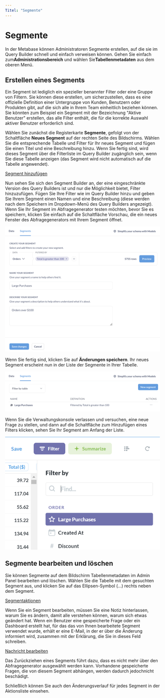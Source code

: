 ```yaml
---
Titel: "Segmente"
---
```



# Segmente


In der Metabase können Administratoren Segmente erstellen, auf die sie im Query Builder schnell und einfach verweisen können. Gehen Sie einfach zum**Administrationsbereich** und wählen Sie**Tabellenmetadaten** aus dem oberen Menü.


## Erstellen eines Segments


Ein Segment ist lediglich ein spezieller benannter Filter oder eine Gruppe von Filtern. Sie können diese erstellen, um sicherzustellen, dass es eine offizielle Definition einer Untergruppe von Kunden, Benutzern oder Produkten gibt, auf die sich alle in Ihrem Team einheitlich beziehen können. Sie könnten zum Beispiel ein Segment mit der Bezeichnung "Aktive Benutzer" erstellen, das alle Filter enthält, die für die korrekte Auswahl aktiver Benutzer erforderlich sind.


Wählen Sie zunächst die Registerkarte **Segmente**, gefolgt von der Schaltfläche **Neues Segment** auf der rechten Seite des Bildschirms. Wählen Sie die entsprechende Tabelle und Filter für Ihr neues Segment und fügen Sie einen Titel und eine Beschreibung hinzu. Wenn Sie fertig sind, wird dieses Segment über die Filterliste im Query Builder zugänglich sein, wenn Sie diese Tabelle anzeigen (das Segment wird nicht automatisch auf die Tabelle angewendet).


[Segment hinzufügen](images/AddSegment.png)


Nun sehen Sie sich den Segment Builder an, der eine eingeschränkte Version des Query Builders ist und nur die Möglichkeit bietet, Filter hinzuzufügen. Fügen Sie Ihre Filter wie im Query Builder hinzu und geben Sie Ihrem Segment einen Namen und eine Beschreibung (diese werden nach dem Speichern im Dropdown-Menü des Query Builders angezeigt). Wenn Sie Ihr Segment im Abfragegenerator testen möchten, bevor Sie es speichern, klicken Sie einfach auf die Schaltfläche Vorschau, die ein neues Fenster des Abfragegenerators mit Ihrem Segment öffnet.


![Erstellen eines Segments](images/CreateSegment.png)


Wenn Sie fertig sind, klicken Sie auf **Änderungen speichern**. Ihr neues Segment erscheint nun in der Liste der Segmente in Ihrer Tabelle.


![Fertiges Segment](images/FinishedSegment.png)


Wenn Sie die Verwaltungskonsole verlassen und versuchen, eine neue Frage zu stellen, und dann auf die Schaltfläche zum Hinzufügen eines Filters klicken, sehen Sie Ihr Segment am Anfang der Liste.


![Segment in der Auswahlliste](images/Segment.png)


## Segmente bearbeiten und löschen


Sie können Segmente auf dem Bildschirm Tabellenmetadaten im Admin Panel bearbeiten und löschen. Wählen Sie die Tabelle mit dem gesuchten Segment aus, und klicken Sie auf das Ellipsen-Symbol (...) rechts neben dem Segment.


[Segmentaktionen](images/SegmentActions.png)


Wenn Sie ein Segment bearbeiten, müssen Sie eine Notiz hinterlassen, warum Sie es ändern, damit alle verstehen können, warum sich etwas geändert hat. Wenn ein Benutzer eine gespeicherte Frage oder ein Dashboard erstellt hat, für das das von Ihnen bearbeitete Segment verwendet wurde, erhält er eine E-Mail, in der er über die Änderung informiert wird, zusammen mit der Erklärung, die Sie in dieses Feld schreiben.


[Nachricht bearbeiten](images/EditMessage.png)


Das Zurückziehen eines Segments führt dazu, dass es nicht mehr über den Abfragegenerator ausgewählt werden kann. Vorhandene gespeicherte Fragen, die von diesem Segment abhängen, werden dadurch jedochnicht beschädigt.


Schließlich können Sie auch den Änderungsverlauf für jedes Segment in der Aktionsliste einsehen.

